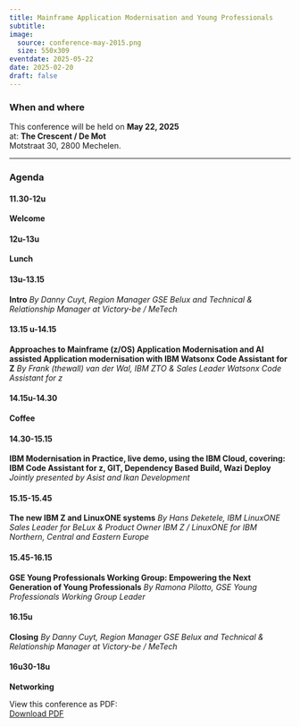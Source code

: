```yaml
---
title: Mainframe Application Modernisation and Young Professionals
subtitle: 
image:
  source: conference-may-2015.png
  size: 550x309
eventdate: 2025-05-22
date: 2025-02-20
draft: false
---
```


### When and where

This conference will be held on __May 22, 2025__  
at: __The Crescent / De Mot__  
Motstraat 30, 2800 Mechelen.

---

### Agenda

#### 11.30-12u  
__Welcome__  

#### 12u-13u  
__Lunch__  

#### 13u-13.15  
__Intro__
*By Danny Cuyt, Region Manager GSE Belux and Technical & Relationship Manager at Victory-be / MeTech*

#### 13.15 u-14.15  
__Approaches to Mainframe (z/OS) Application Modernisation and AI assisted Application modernisation with IBM Watsonx Code Assistant for Z__
*By Frank (thewall) van der Wal, IBM ZTO & Sales Leader Watsonx Code Assistant for z*  

#### 14.15u-14.30  
__Coffee__  

#### 14.30-15.15  
__IBM Modernisation in Practice, live demo, using the IBM Cloud, covering: IBM Code Assistant for z, GIT, Dependency Based Build, Wazi Deploy__
*Jointly presented by Asist and Ikan Development*  

#### 15.15-15.45  
__The new IBM Z and LinuxONE systems__
*By Hans Deketele, IBM LinuxONE Sales Leader for BeLux & Product Owner IBM Z / LinuxONE for IBM Northern, Central and Eastern Europe*  

#### 15.45-16.15  
__GSE Young Professionals Working Group: Empowering the Next Generation of Young Professionals__
*By Ramona Pilotto, GSE Young Professionals Working Group Leader*  

#### 16.15u  
__Closing__
*By Danny Cuyt, Region Manager GSE Belux and Technical & Relationship Manager at Victory-be / MeTech*  

#### 16u30-18u  
__Networking__  

View this conference as PDF:  
[Download PDF](/downloads/gse-conference-may-2025.pdf)